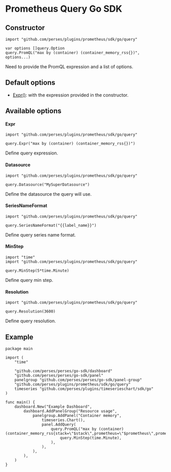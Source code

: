 # Prometheus Query Go SDK

## Constructor

```golang
import "github.com/perses/plugins/prometheus/sdk/go/query"

var options []query.Option
query.PromQL("max by (container) (container_memory_rss{})", options...)
```

Need to provide the PromQL expression and a list of options.

## Default options

- [Expr()](#expr): with the expression provided in the constructor.

## Available options

#### Expr

```golang
import "github.com/perses/plugins/prometheus/sdk/go/query"

query.Expr("max by (container) (container_memory_rss{})")
```

Define query expression.

#### Datasource

```golang
import "github.com/perses/plugins/prometheus/sdk/go/query"

query.Datasource("MySuperDatasource")
```

Define the datasource the query will use.

#### SeriesNameFormat

```golang
import "github.com/perses/plugins/prometheus/sdk/go/query"

query.SeriesNameFormat("{{label_name}}")
```

Define query series name format.

#### MinStep

```golang
import "time"
import "github.com/perses/plugins/prometheus/sdk/go/query"

query.MinStep(5*time.Minute)
```

Define query min step.

#### Resolution

```golang
import "github.com/perses/plugins/prometheus/sdk/go/query"

query.Resolution(3600)
```

Define query resolution.

## Example

```golang
package main

import (
	"time"

	"github.com/perses/perses/go-sdk/dashboard"
	"github.com/perses/perses/go-sdk/panel"
	panelgroup "github.com/perses/perses/go-sdk/panel-group"
	"github.com/perses/plugins/prometheus/sdk/go/query"
	timeseries "github.com/perses/plugins/timeserieschart/sdk/go"
)

func main() {
	dashboard.New("Example Dashboard",
		dashboard.AddPanelGroup("Resource usage",
			panelgroup.AddPanel("Container memory",
				timeseries.Chart(),
				panel.AddQuery(
					query.PromQL("max by (container) (container_memory_rss{stack=\"$stack\",prometheus=\"$prometheus\",prometheus_namespace=\"$prometheus_namespace\",namespace=\"$namespace\",pod=\"$pod\",container=\"$container\"})",
						query.MinStep(time.Minute),
					),
				),
			),
		),
	)
}
```
